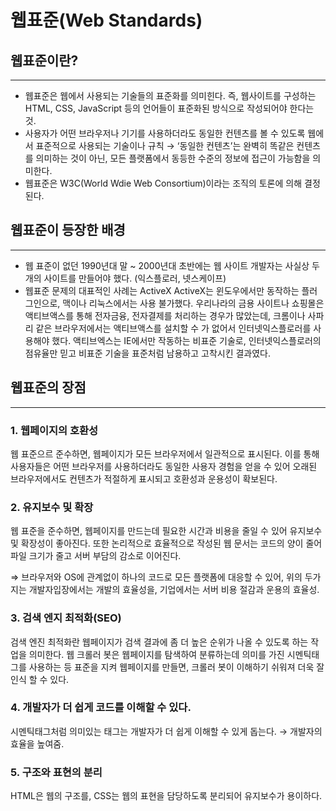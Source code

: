# 웹표준(Web Standards)

## 웹표준이란?

---

- 웹표준은 웹에서 사용되는 기술들의 표준화를 의미힌다. 즉, 웹사이트를 구성하는 HTML, CSS, JavaScript 등의 언어들이 표준화된 방식으로 작성되어야 한다는 것.
- 사용자가 어떤 브라우저나 기기를 사용하더라도 동일한 컨텐츠를 볼 수 있도록 웹에서 표준적으로 사용되는 기술이나 규칙 → ‘동일한 컨텐츠’는 완벽히 똑같은 컨텐츠를 의미하는 것이 아닌, 모든 플랫폼에서 동등한 수준의 정보에 접근이 가능함을 의미한다.
- 웹표준은 W3C(World Wdie Web Consortium)이라는 조직의 토론에 의해 결정된다.

## 웹표준이 등장한 배경

---

- 웹 표준이 없던 1990년대 말 ~ 2000년대 초반에는 웹 사이트 개발자는 사실상 두 개의 사이트를 만들어야 했다. (익스플로러, 넷스케이프)
- 웹표준 문제의 대표적인 사례는 ActiveX
  ActiveX는 윈도우에서만 동작하는 플러그인으로, 맥이나 리눅스에서는 사용 불가했다. 우리나라의 금용 사이트나 쇼핑몰은 액티브액스를 통해 전자금융, 전자결제를 처리하는 경우가 많았는데, 크롬이나 사파리 같은 브라우저에서는 액티브액스를 설치할 수 가 없어서 인터넷익스플로러를 사용해야 했다.
  액티브엑스는 IE에서만 작동하는 비표준 기술로, 인터넷익스플로러의 점유율만 믿고 비표준 기술을 표준처럼 남용하고 고착시킨 결과였다.

## 웹표준의 장점

---

### 1. 웹페이지의 호환성

웹 표준으르 준수하면, 웹페이지가 모든 브라우저에서 일관적으로 표시된다. 이를 통해 사용자들은 어떤 브라우저를 사용하더라도 동일한 사용자 경험을 얻을 수 있어 오래된 브라우저에서도 컨텐츠가 적절하게 표시되고 호환성과 운용성이 확보된다.

### 2. 유지보수 및 확장

웹 표준을 준수하면, 웹페이지를 만드는데 필요한 시간과 비용을 줄일 수 있어 유지보수 및 확장성이 좋아진다. 또한 논리적으로 효율적으로 작성된 웹 문서는 코드의 양이 줄어 파일 크기가 줄고 서버 부담의 감소로 이어진다.

⇒ 브라우저와 OS에 관계없이 하나의 코드로 모든 플랫폼에 대응할 수 있어, 위의 두가지는 개발자입장에서는 개발의 효율성을, 기업에서는 서버 비용 절감과 운용의 효율성.

### 3. 검색 엔지 최적화(SEO)

검색 엔진 최적화란 웹페이지가 검색 결과에 좀 더 높은 순위가 나올 수 있도록 하는 작업을 의미한다. 웹 크롤러 봇은 웹페이지를 탐색하여 분류하는데 의미를 가진 시멘틱태그를 사용하는 등 표준을 지켜 웹페이지를 만들면, 크롤러 봇이 이해하기 쉬워져 더욱 잘 인식 할 수 있다.

### 4. 개발자가 더 쉽게 코드를 이해할 수 있다.

시멘틱태그처럼 의미있는 태그는 개발자가 더 쉽게 이해할 수 있게 돕는다. → 개발자의 효율을 높여줌.

### 5. 구조와 표현의 분리

HTML은 웹의 구조를, CSS는 웹의 표현을 담당하도록 분리되어 유지보수가 용이하다.
